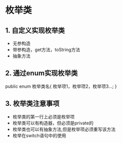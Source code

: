 # 枚举类

## 1. 自定义实现枚举类
* 无参构造
* 带参构造，get方法，toString方法
* 抽象方法

## 2. 通过enum实现枚举类

public enum 枚举类名{
            枚举项1，枚举项2，枚举项3...;
}

## 3. 枚举类注意事项
* 枚举类的第一行上必须是枚举项
* 枚举类可以有构造器，但必须是private的
* 枚举类也可以有抽象方法,但是枚举项必须重写该方法
* 枚举在switch语句中的使用